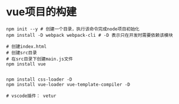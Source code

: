



# vue项目的构建



``` shell
npm init --y # 创建一个目录，执行该命令完成node项目初始化
npm install -D webpack webpack-cli # -D 表示只在开发时需要依赖该模块

# 创建index.html
# 创建src目录
# 在src目录下创建main.js文件
npm install vue


npm install css-loader -D
npm install vue-loader vue-template-compiler -D
```



```shell
# vscode插件： vetur
```

